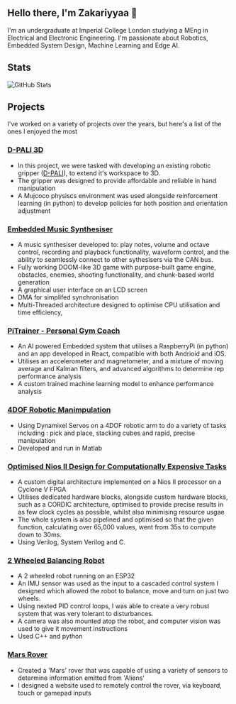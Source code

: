 ## Hello there, I'm Zakariyyaa 👋
I'm an undergraduate at Imperial College London studying a MEng in Electrical and Electronic Engineering. I'm passionate about Robotics, Embedded System Design, Machine Learning and Edge AI.

## Stats
![GitHub Stats](https://github-readme-stats.vercel.app/api?username=Zakattack1045&theme=tokyonight&show_icons=true&hide_border=true&count_private=true)

## Projects
I've worked on a variety of projects over the years, but here's a list of the ones I enjoyed the most

### [D-PALI 3D](https://github.com/Maximilian-Adam/D-PALI)
- In this project, we were tasked with developing an existing robotic gripper ([D-PALI](https://www.imperial.ac.uk/manipulation-touch/research/d-pali/)), to extend it's workspace to 3D.
- The gripper was designed to provide affordable and reliable in hand manipulation
- A Mujcoco physiscs environment was used alongside reinforcement learning (in python) to develop policies for both position and orientation adjustment

### [Embedded Music Synthesiser](https://github.com/ogahector/synth_player)
- A music synthesiser developed to: play notes, volume and octave control, recording and playback functionality, waveform control, and the ability to seamlessly connect to other sythesisers via the CAN bus.
- Fully working DOOM-like 3D game with purpose-built game engine, obstacles, enemies, shooting functionality, and chunk-based world generation
- A graphical user interface on an LCD screen
- DMA for simplifed synchronisation 
- Multi-Threaded architecture designed to optimise CPU utilisation and time efficiency, 

### [PiTrainer - Personal Gym Coach](https://github.com/lolzio5/PiTrainer)
- An AI powered Embedded system that utilises a RaspberryPi (in python) and an app developed in React, compatible with both Andrioid and iOS.
- Utilises an accelerometer and magnetometer, and a mixture of moving average and Kalman filters, and advanced algorithms to determine rep performance analysis
- A custom trained machine learning model to enhance performance analysis

### [4DOF Robotic Manimpulation](https://github.com/ogahector/y3_robotics)
- Using Dynamixel Servos on a 4DOF robotic arm to do a variety of tasks including : pick and place, stacking cubes and rapid, precise manipulation
- Developed and run in Matlab

### [Optimised Nios II Design for Computationally Expensive Tasks](https://github.com/Zakattack1045/DSD)
- A custom digital architecture implemented on a Nios II processor on a Cyclone V FPGA
- Utilises dedicated hardware blocks, alongside custom hardware blocks, such as a CORDIC architecture, optimised to provide precise results in as few clock cycles as possible, whilst also minimising resource usgae
- The whole system is also pipelined and optimised so that the given function, calculating over 65,000 values, went from 35s to compute down to 30ms.
- Using Verilog, System Verilog and C.

### [2 Wheeled Balancing Robot](https://github.com/mxwlc/ee2project-2024-robot-power)
- A 2 wheeled robot running on an ESP32
- An IMU sensor was used as the input to a cascaded control system I designed which allowed the robot to balance, move and turn on just two wheels.
- Using nexted PID control loops, I was able to create a very robust system that was very tolerant to disturbances.
- A camera was also mounted atop the robot, and computer vision was used to give it movement instructions
- Used C++ and python

### [Mars Rover](https://github.com/Zakattack1045/Zenithar)
- Created a 'Mars' rover that was capable of using a variety of sensors to determine information emitted from 'Aliens'
- I designed a website used to remotely control the rover, via keyboard, touch or gamepad inputs
